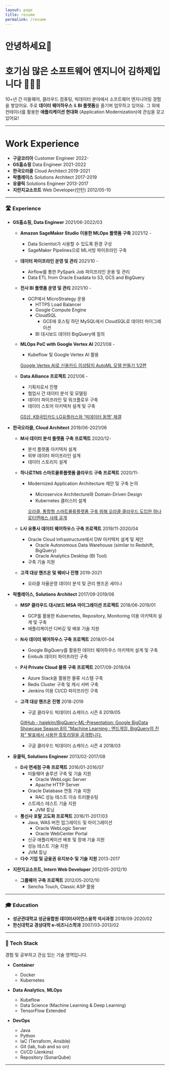 ```yaml
---
layout: page
title: resume
permalink: /resume
---
```

# 안녕하세요👋  
# 호기심 많은 소프트웨어 엔지니어 김하제입니다 🧑🏻‍💻
10+년 간 미들웨어, 클라우드 컴퓨팅, 빅데이터 분야에서 소프트웨어 엔지니어링 경험을 쌓았어요. 주로 **데이터 웨어하우스** & **BI 플랫폼**을 즐기며 업무하고 있어요. 그 외에 컨테이너를 활용한 **애플리케이션 현대화** (Application Modernization)에 관심을 갖고 있어요!

---

# Work Experience
- **구글코리아** Customer Engineer 2022-
- **GS홈쇼핑** Data Engineer 2021-2022
- **한국오라클** Cloud Architect 2019-2021
- **락플레이스** Solutions Architect 2017-2019
- **유클릭** Solutions Engineer 2013-2017
- **지란지교소프트** Web Developer(인턴) 2012/05-10

---

### 🛣 Experience

- **GS홈쇼핑, Data Engineer** 2021/06-2022/03
    - **Amazon SageMaker Studio 이용한 MLOps 플랫폼 구축** 2021/12 -
        - Data Scientist가 사용할 수 있도록 환경 구성
        - SageMaker Pipelines으로 ML서빙 파이프라인 구축
    - **데이터 파이프라인 운영 및 관리** 2021/10 -
        - Airflow를 통한 PySpark Job 파이프라인 운용 및 관리
        - Data ETL from Oracle Exadata to S3, GCS and BigQuery
    - **전사 BI 플랫폼 운영 및 관리** 2021/10 -
        - GCP에서 MicroStrategy 운용
            - HTTPS Load Balancer
            - Google Compute Engine
            - CloudSQL
                - GCE에 호스팅 하던 MySQL에서 CloudSQL로 데이터 마이그레이션
            - BI 대시보드 데이터 BigQuery에 질의
    - **MLOps PoC with Google Vertex AI** 2021/08 -
        - Kubeflow 및 Google Vertex AI 활용
        
        [Google Vertex AI로 신용카드 이상탐지 AutoML 모델 만들기 1/2편](https://velog.io/@haje/Vertex-AI-AutoML-%EC%82%AC%EA%B8%B0-%ED%83%90%EC%A7%80-%EB%AA%A8%EB%8D%B8-%EA%B5%AC%EC%B6%95)
        
    - **Data Alliance 프로젝트** 2021/06 -
        - 기획자로서 진행
        - 협업사 간 데이터 분석 및 모델링
        - 데이터 파이프라인 및 워크플로우 구축
        - 데이터 스토어 아키텍처 설계 및 구축
        
        [GS샵, KB국민카드·LG유플러스와 '빅데이터 동맹' 체결](http://www.econovill.com/news/articleView.html?idxno=534933)
        
- **한국오라클, Cloud Architect** 2019/06-2021/06
    - **M사 데이터 분석 플랫폼 구축 프로젝트** 2020/12-
        - 분석 플랫폼 아키텍처 설계
        - 외부 데이터 파이프라인 설계
        - 데이터 스토리지 설계
    - **하나로TNS 스마트물류플랫폼 클라우드 구축 프로젝트** 2020/11-
        - Modernized Application Architecture 제안 및 구축 논의
            - Microservice Architecture와 Domain-Driven Design
            - Kubernetes 클러스터 설계
            
            [오라클, 통합형 스마트물류플랫폼 구축 위해 오라클 클라우드 도입한 하나로티앤에스 사례 공개](https://www.oracle.com/kr/news/announcement/oracle-cloud-helps-hanaro-tns-integrate-logistics-platform-2021-04-12.html)
            
    - **L사 유통사 데이터 웨어하우스 구축 프로젝트** 2019/11-2020/04
        - Oracle Cloud Infrastructure에서 DW 아키텍처 설계 및 제안
            - Oracle Autonomous Data Warehouse (similar to Redshift, BigQuery)
            - Oracle Analytics Desktop (BI Tool)
        - 구축 기술 지원
    - **고객 대상 핸즈온 및 웨비나 진행** 2019-2021
        - 오라클 자율운영 데이터 분석 및 관리 핸즈온 세미나
- **락플레이스, Solutions Architect** 2017/09-2019/06
    - **MSP 클라우드 대시보드 MSA 마이그레이션 프로젝트** 2018/06-2019/01
        - GCP를 활용한 Kubernetes, Repository, Monitoring 이용 아키텍처 설계 및 구축
        - 애플리케이션 디버깅 및 배포 기술 지원
    - **N사 데이터 웨어하우스 구축 프로젝트** 2018/01-04
        - Google BigQuery를 활용한 데이터 웨어하우스 아키텍처 설계 및 구축
        - Embulk 데이터 파이프라인 구축
    - **P사 Private Cloud 물류 구축 프로젝트** 2017/09-2018/04
        - Azure Stack을 활용한 물류 시스템 구축
        - Redis Cluster 구축 및 캐시 서버 구축
        - Jenkins 이용 CI/CD 파이프라인 구축
    - **고객 대상 핸즈온 진행** 2018-2019
        - 구글 클라우드 빅데이터 쇼케이스 시즌 8 2019/05
        
        [GitHub - hajekim/BigQuery-ML-Presentation: Google BigData Showcase Season 8의 "Machine Learning : 엔드게임, BigQuery의 진화" 발표에서 사용한 튜토리얼을 공개합니다.](https://github.com/hajekim/BigQuery-ML-Presentation)
        
        - 구글 클라우드 빅데이터 쇼케이스 시즌 4 2018/03
- **유클릭, Solutions Engineer** 2013/02-2017/08
    - **D사 면세점 구축 프로젝트** 2016/01-2016/07
        - 미들웨어 솔루션 구축 및 기술 지원
            - Oracle WebLogic Server
            - Apache HTTP Server
        - Oracle Database 연동 기술 지원
            - RAC 성능 테스트 이슈 트러블슈팅
        - 스트레스 테스트 기술 지원
            - JVM 튜닝
    - **통신사 포탈 고도화 프로젝트** 2016/11-2017/03
        - Java, WAS 버전 업그레이드 및 마이그레이션
            - Oracle WebLogic Server
            - Oracle WebCenter Portal
        - 신규 애플리케이션 배포 및 장애 기술 지원
        - 성능 테스트 기술 지원
        - JVM 튜닝
    - **다수 기업 및 금융권 유지보수 및 기술 지원** 2013-2017
- **지란지교소프트, Intern Web Developer** 2012/05-2012/10
    - **그룹웨어 구축 프로젝트** 2012/05-2012/10
        - Sencha Touch, Classic ASP 활용

---

### 🎓 Education

- **성균관대학교 성균융합원 데이터사이언스융학 석사과정** 2018/09-2020/02
- **한신대학교 경상대학 e-비즈니스학과** 2007/03-2013/02

---

### 🥞 Tech Stack

경험 및 공부하고 관심 있는 기술 영역입니다.

- **Container**
    - Docker
    - Kubernetes
- **Data Analytics**, **MLOps**
    - Kubeflow
    - Data Science (Machine Learning & Deep Learning)
    - TensorFlow Extended

- **DevOps**
    - Java
    - Python
    - IaC (Terraform, Ansible)
    - Git (lab, hub and so on)
    - CI/CD (Jenkins)
    - Repository (SonarQube)

---